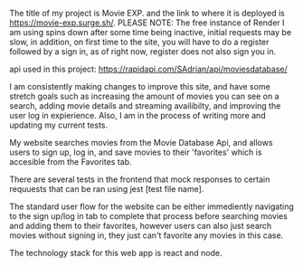 The title of my project is Movie EXP. and the link to where it is deployed is https://movie-exp.surge.sh/.
PLEASE NOTE: The free instance of Render I am using spins down after some time being inactive, initial requests may be slow, 
in addition, on first time to the site, you will have to do a register followed by a sign in, as of right now, register does not also sign you in.

api used in this project:  https://rapidapi.com/SAdrian/api/moviesdatabase/

I am consistently making changes to improve this site, and have some stretch goals such as increasing the amount of movies you can see on a search, 
adding movie details and streaming availibilty, and improving the user log in expierience. Also, I am in the process of writing more and updating my current tests. 

My website searches movies from the Movie Database Api, and allows users to sign up, log in, and save movies to their 'favorites'
which is accesible from the Favorites tab.

There are several tests in the frontend that mock responses to certain requuests that can be ran using jest [test file name].

The standard user flow for the website can be either immediently navigating to the sign up/log in tab to complete that process
before searching movies and adding them to their favorites, however users can also just search movies without signing in, they just
can't favorite any movies in this case. 

The technology stack for this web app is react and node. 



